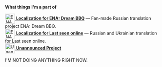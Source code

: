 **What things I'm a part of**

<a href="https://github.com/bazelik-null/ENAbbq_rus">
  <img src="https://i.postimg.cc/2y2BHk1x/RUSENA.png" alt="ENA Russian Localization" width="32" align="absmiddle" />
</a>
<a href="https://github.com/bazelik-null/ENAbbq_rus"><strong>Localization for ENA: Dream BBQ</strong></a> — Fan-made Russian translation project ENA: Dream BBQ.
<br>
<a href="https://github.com/qwook/lastseenonline">
  <img src="https://i.postimg.cc/0NYjWk3J/image.png" alt="ENA Russian Localization" width="32" align="absmiddle" />
</a>
<a href="https://github.com/qwook/lastseenonline"><strong>Localization for Last seen online</strong></a> — Russian and Ukrainian translation for Last seen online.
<br>
<a href="https://github.com/qwook/lastseenonline">
  <img src="https://i.postimg.cc/Hny47mxH/image.png" alt="Unannounced Project" width="32" align="absmiddle" />
</a>
<a href="https://sholdue.world/"><strong>Unannounced Project</strong></a>

I'M NOT DOING ANYTHING RIGHT NOW.
